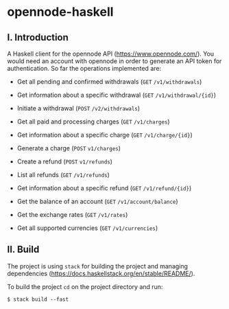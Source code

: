 # opennode-haskell

I. Introduction
---------------

A Haskell client for the opennode API (https://www.opennode.com/). You would need an account with opennode in order to generate an API token for authentication. So far the operations implemented are:

- Get all pending and confirmed withdrawals (`GET` `/v1/withdrawals`)
- Get information about a specific withdrawal (`GET` `/v1/withdrawal/{id}`)
- Initiate a withdrawal (`POST` `/v2/withdrawals`)

- Get all paid and processing charges (`GET` `/v1/charges`)
- Get information about a specific charge (`GET` `/v1/charge/{id}`)
- Generate a charge (`POST` `v1/charges`)

- Create a refund (`POST` `v1/refunds`)
- List all refunds (`GET` `/v1/refunds`)
- Get information about a specific refund (`GET` `/v1/refund/{id}`)

- Get the balance of an account (`GET` `/v1/account/balance`)
- Get the exchange rates (`GET` `/v1/rates`)
- Get all supported currencies (`GET` `/v1/currencies`)

II. Build
----------
The project is using `stack` for building the project and managing dependencies (https://docs.haskellstack.org/en/stable/README/). 

To build the project `cd` on the project directory and run:

```
$ stack build --fast
```
